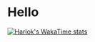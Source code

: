 # Hello
[![Harlok's WakaTime stats](https://github-readme-stats.vercel.app/api/wakatime?username=buahpir)](https://github.com/BuahPir/github-readme-stats)
